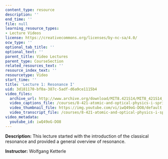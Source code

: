 ```yaml
---
content_type: resource
description: ''
end_time: ''
file: null
learning_resource_types:
- Lecture Videos
license: https://creativecommons.org/licenses/by-nc-sa/4.0/
ocw_type: ''
optional_tab_title: ''
optional_text: ''
parent_title: Video Lectures
parent_type: CourseSection
related_resources_text: ''
resource_index_text: ''
resourcetype: Video
start_time: ''
title: 'Lecture 1: Resonance I'
uid: 3d181170-bf0a-387c-5adf-d6a9ce1115b4
video_files:
  archive_url: http://www.archive.org/download/MIT8.421S14/MIT8_421S14_lec01_300k.mp4
  video_captions_file: /courses/8-421-atomic-and-optical-physics-i-spring-2014/22ad5fd1a2365c6ca77df57156fc2d17_iwQ49oG-DO8.vtt
  video_thumbnail_file: https://img.youtube.com/vi/iwQ49oG-DO8/default.jpg
  video_transcript_file: /courses/8-421-atomic-and-optical-physics-i-spring-2014/d77923db1302e86d8cbca8a2967be035_iwQ49oG-DO8.pdf
video_metadata:
  youtube_id: iwQ49oG-DO8
---
```


**Description:** This lecture started with the introduction of the classical resonance and provided a general overview of resonance.

**Instructor:** Wolfgang Ketterle

